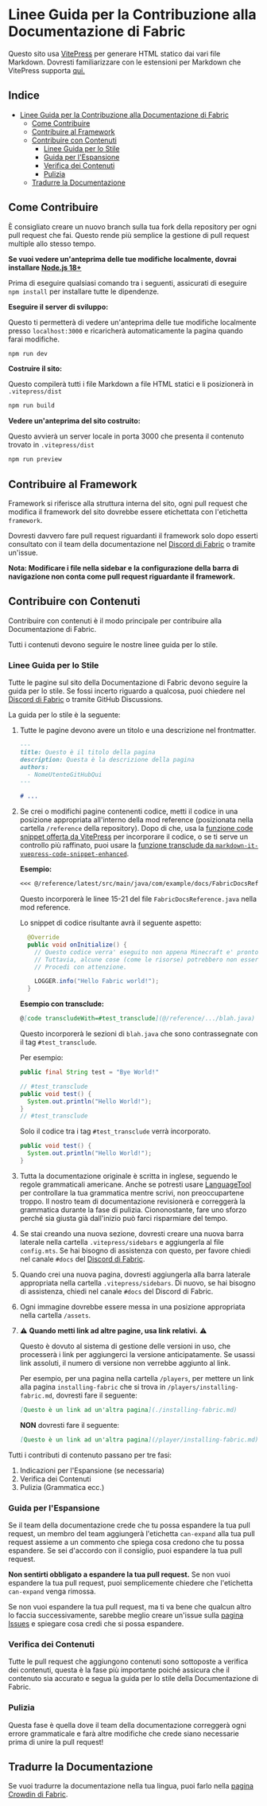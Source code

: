 # Linee Guida per la Contribuzione alla Documentazione di Fabric

Questo sito usa [VitePress](https://vitepress.dev/) per generare HTML statico dai vari file Markdown. Dovresti familiarizzare con le estensioni per Markdown che VitePress supporta [qui.](https://vitepress.dev/guide/markdown.html#features)

## Indice

- [Linee Guida per la Contribuzione alla Documentazione di Fabric](#linee-guida-per-la-contribuzione-alla-documentazione-di-fabric)
  - [Come Contribuire](#come-contribuire)
  - [Contribuire al Framework](#contribuire-al-framework)
  - [Contribuire con Contenuti](#contribuire-con-contenuti)
    - [Linee Guida per lo Stile](#linee-guida-per-lo-stile)
    - [Guida per l'Espansione](#guida-per-l-espansione)
    - [Verifica dei Contenuti](#verifica-dei-contenuti)
    - [Pulizia](#pulizia)
  - [Tradurre la Documentazione](#tradurre-la-documentazione)

## Come Contribuire

È consigliato creare un nuovo branch sulla tua fork della repository per ogni pull request che fai. Questo rende più semplice la gestione di pull request multiple allo stesso tempo.

**Se vuoi vedere un'anteprima delle tue modifiche localmente, dovrai installare [Node.js 18+](https://nodejs.org/en/)**

Prima di eseguire qualsiasi comando tra i seguenti, assicurati di eseguire `npm install` per installare tutte le dipendenze.

**Eseguire il server di sviluppo:**

Questo ti permetterà di vedere un'anteprima delle tue modifiche localmente presso `localhost:3000` e ricaricherà automaticamente la pagina quando farai modifiche.

```bash
npm run dev
```

**Costruire il sito:**

Questo compilerà tutti i file Markdown a file HTML statici e li posizionerà in `.vitepress/dist`

```bash
npm run build
```

**Vedere un'anteprima del sito costruito:**

Questo avvierà un server locale in porta 3000 che presenta il contenuto trovato in `.vitepress/dist`

```bash
npm run preview
```

## Contribuire al Framework

Framework si riferisce alla struttura interna del sito, ogni pull request che modifica il framework del sito dovrebbe essere etichettata con l'etichetta `framework`.

Dovresti davvero fare pull request riguardanti il framework solo dopo esserti consultato con il team della documentazione nel [Discord di Fabric](https://discord.gg/v6v4pMv) o tramite un'issue.

**Nota: Modificare i file nella sidebar e la configurazione della barra di navigazione non conta come pull request riguardante il framework.**

## Contribuire con Contenuti

Contribuire con contenuti è il modo principale per contribuire alla Documentazione di Fabric.

Tutti i contenuti devono seguire le nostre linee guida per lo stile.

### Linee Guida per lo Stile

Tutte le pagine sul sito della Documentazione di Fabric devono seguire la guida per lo stile. Se fossi incerto riguardo a qualcosa, puoi chiedere nel [Discord di Fabric](https://discord.gg/v6v4pMv) o tramite GitHub Discussions.

La guida per lo stile è la seguente:

1. Tutte le pagine devono avere un titolo e una descrizione nel frontmatter.

   ```md
   ---
   title: Questo è il titolo della pagina
   description: Questa è la descrizione della pagina
   authors:
     - NomeUtenteGitHubQui
   ---

   # ...
   ```

2. Se crei o modifichi pagine contenenti codice, metti il codice in una posizione appropriata all'interno della mod reference (posizionata nella cartella `/reference` della repository). Dopo di che, usa la [funzione code snippet offerta da VitePress](https://vitepress.dev/guide/markdown#import-code-snippets) per incorporare il codice, o se ti serve un controllo più raffinato, puoi usare la [funzione transclude da `markdown-it-vuepress-code-snippet-enhanced`](https://github.com/fabioaanthony/markdown-it-vuepress-code-snippet-enhanced).

   **Esempio:**

   ```md
   <<< @/reference/latest/src/main/java/com/example/docs/FabricDocsReference.java{15-21 java}
   ```

   Questo incorporerà le linee 15-21 del file `FabricDocsReference.java` nella mod reference.

   Lo snippet di codice risultante avrà il seguente aspetto:

   ```java
     @Override
     public void onInitialize() {
       // Questo codice verra' eseguito non appena Minecraft e' pronto a caricare la mod.
       // Tuttavia, alcune cose (come le risorse) potrebbero non essere ancora inizializzate.
       // Procedi con attenzione.

       LOGGER.info("Hello Fabric world!");
     }
   ```

   **Esempio con transclude:**

   ```md
   @[code transcludeWith=#test_transclude](@/reference/.../blah.java)
   ```

   Questo incorporerà le sezioni di `blah.java` che sono contrassegnate con il tag `#test_transclude`.

   Per esempio:

   ```java
   public final String test = "Bye World!"

   // #test_transclude
   public void test() {
     System.out.println("Hello World!");
   }
   // #test_transclude
   ```

   Solo il codice tra i tag `#test_transclude` verrà incorporato.

   ```java
   public void test() {
     System.out.println("Hello World!");
   }
   ```

3. Tutta la documentazione originale è scritta in inglese, seguendo le regole grammaticali americane. Anche se potresti usare [LanguageTool](https://languagetool.org/) per controllare la tua grammatica mentre scrivi, non preoccupartene troppo. Il nostro team di documentazione revisionerà e correggerà la grammatica durante la fase di pulizia. Ciononostante, fare uno sforzo perché sia giusta già dall'inizio può farci risparmiare del tempo.

4. Se stai creando una nuova sezione, dovresti creare una nuova barra laterale nella cartella `.vitepress/sidebars` e aggiungerla al file `config.mts`. Se hai bisogno di assistenza con questo, per favore chiedi nel canale `#docs` del [Discord di Fabric](https://discord.gg/v6v4pMv).

5. Quando crei una nuova pagina, dovresti aggiungerla alla barra laterale appropriata nella cartella `.vitepress/sidebars`. Di nuovo, se hai bisogno di assistenza, chiedi nel canale `#docs` del Discord di Fabric.

6. Ogni immagine dovrebbe essere messa in una posizione appropriata nella cartella `/assets`.

7. ⚠️ **Quando metti link ad altre pagine, usa link relativi.** ⚠️

   Questo è dovuto al sistema di gestione delle versioni in uso, che processerà i link per aggiungerci la versione anticipatamente. Se usassi link assoluti, il numero di versione non verrebbe aggiunto al link.

   Per esempio, per una pagina nella cartella `/players`, per mettere un link alla pagina `installing-fabric` che si trova in `/players/installing-fabric.md`, dovresti fare il seguente:

   ```md
   [Questo è un link ad un'altra pagina](./installing-fabric.md)
   ```

   **NON** dovresti fare il seguente:

   ```md
   [Questo è un link ad un'altra pagina](/player/installing-fabric.md)
   ```

Tutti i contributi di contenuto passano per tre fasi:

1. Indicazioni per l'Espansione (se necessaria)
2. Verifica dei Contenuti
3. Pulizia (Grammatica ecc.)

### Guida per l'Espansione

Se il team della documentazione crede che tu possa espandere la tua pull request, un membro del team aggiungerà l'etichetta `can-expand` alla tua pull request assieme a un commento che spiega cosa credono che tu possa espandere. Se sei d'accordo con il consiglio, puoi espandere la tua pull request.

**Non sentirti obbligato a espandere la tua pull request.** Se non vuoi espandere la tua pull request, puoi semplicemente chiedere che l'etichetta `can-expand` venga rimossa.

Se non vuoi espandere la tua pull request, ma ti va bene che qualcun altro lo faccia successivamente, sarebbe meglio creare un'issue sulla [pagina Issues](https://github.com/FabricMC/fabric-docs/issues) e spiegare cosa credi che si possa espandere.

### Verifica dei Contenuti

Tutte le pull request che aggiungono contenuti sono sottoposte a verifica dei contenuti, questa è la fase più importante poiché assicura che il contenuto sia accurato e segua la guida per lo stile della Documentazione di Fabric.

### Pulizia

Questa fase è quella dove il team della documentazione correggerà ogni errore grammaticale e farà altre modifiche che crede siano necessarie prima di unire la pull request!

## Tradurre la Documentazione

Se vuoi tradurre la documentazione nella tua lingua, puoi farlo nella [pagina Crowdin di Fabric](https://crowdin.com/project/fabricmc).
